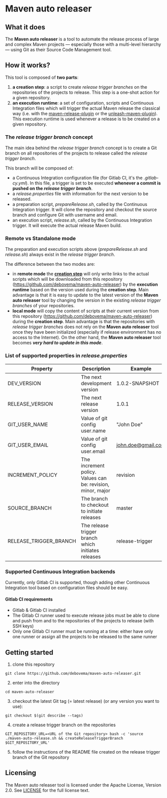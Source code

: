 # Maven auto releaser

## What it does

The **Maven auto releaser** is a tool to automate the release process of large and complex Maven projects — especially those with a multi-level hierarchy — using Git as their Source Code Management tool.

## How it works?

This tool is composed of **two parts**:

1. **a creation step**: a script to create *release trigger branches* on the repositories of the projects to release. This step is a one-shot action for a given repository.
2. **an execution runtime**: a set of configuration, scripts and Continuous Integration files which will trigger the actual Maven release the classical way (i.e. with the [maven-release-plugin](http://maven.apache.org/maven-release/maven-release-plugin) or the [unleash-maven-plugin](https://github.com/shillner/unleash-maven-plugin)). This execution runtime is used whenever a release is to be created on a given repository.

### The *release trigger branch* concept

The main idea behind the *release trigger branch* concept is to create a Git branch on all repositories of the projects to release called the *release trigger branch*.

This branch will be composed of:
* a Continuous Integration configuration file (for Gitlab CI, it's the *.gitlab-cy.yml*). In this file, a trigger is set to be executed **whenever a commit is pushed on the _release trigger branch_**.
* a *release.properties* file with information for the next version to be released.
* a preparation script, *prepareRelease.sh*, called by the Continuous Integration trigger. It will clone the repository and checkout the source branch and configure Git with username and email.
* an execution script, *release.sh*, called by the Continuous Integration trigger. It will execute the actual release Maven build.

### Remote vs Standalone mode

The preparation and execution scripts above (*prepareRelease.sh* and *release.sh*) always exist in the *release trigger branch*.

The difference between the two modes are:
* in **remote mode** the [**creation step**](#how-it-works) will only write links to the actual scripts which will be downloaded from this repository (https://github.com/debovema/maven-auto-releaser) by the **execution runtime** based on the version used during the **creation step**.
Main advantage is that it is easy to update to the latest version of the **Maven auto releaser** tool by changing the version in the existing *release trigger branches* of your repositories.
* **local mode** will copy the content of scripts at their current version from this repository (https://github.com/debovema/maven-auto-releaser) during the **creation step**.
Main advantage is that the repositories with *release trigger branches* does not rely on the **Maven auto releaser** tool once they have been initialized (especially if release environment has no access to the Internet). On the other hand, the **Maven auto releaser** tool becomes ***very hard to update in this mode***.

### List of supported properties in *release.properties*

| Property                 | Description                                                 | Example            |
|--------------------------|-------------------------------------------------------------|--------------------|
| DEV\_VERSION             | The next development version                                | 1.0.2-SNAPSHOT     |
| RELEASE\_VERSION         | The next release version                                    | 1.0.1              |
| GIT\_USER\_NAME          | Value of git config user.name                               | "John Doe"         |
| GIT\_USER\_EMAIL         | Value of git config user.email                              | john.doe@gmail.com |
| INCREMENT\_POLICY        | The increment policy. Values can be: revision, minor, major | revision           |
| SOURCE\_BRANCH           | The branch to checkout to initiate releases                 | master             |
| RELEASE\_TRIGGER\_BRANCH | The release trigger branch which initiates releases         | release-trigger    |

### Supported **Continuous Integration** backends

Currently, only Gitlab CI is supported, though adding other Continuous Integration tool based on configuration files should be easy.

#### Gitlab CI requirements

* Gitlab & Gitlab CI installed
* The Gitlab CI runner used to execute release jobs must be able to clone and push from and to the repositories of the projects to release (with SSH keys)
* Only one Gitlab CI runner must be running at a time: either have only one runner or assign all the projects to be released to the same runner

## Getting started

1. clone this repository

```shell
git clone https://github.com/debovema/maven-auto-releaser.git
```

2. enter into the directory

```shell
cd maven-auto-releaser
```

3. checkout the latest Git tag (= latest release) (or any version you want to use):

```shell
git checkout $(git describe --tags)
```

4. create a release trigger branch on the repositories

```shell
GIT_REPOSITORY_URL=<URL of the Git repository> bash -c 'source ./maven-auto-release.sh && createReleaseTriggerBranch $GIT_REPOSITORY_URL'
```

5. follow the instructions of the README file created on the release trigger branch of the Git repository

## Licensing

The Maven auto releaser tool is licensed under the Apache License, Version 2.0. See [LICENSE](https://github.com/debovema/maven-auto-releaser/blob/master/LICENSE) for the full license text.

